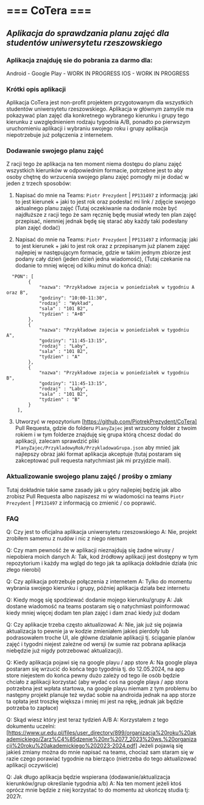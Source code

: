 # === CoTera ===
## _Aplikacja do sprawdzania planu zajęć dla studentów uniwersytetu rzeszowskiego_

### Aplikacja znajduję sie do pobrania za darmo dla:
Android - Google Play - WORK IN PROGRESS
IOS - WORK IN PROGRESS

### Krótki opis aplikacji
Aplikacja CoTera jest non-profit projektem przygotowanym dla wszystkich studentów uniwersytetu rzeszowskiego.
Aplikacja w głównym zamyśle ma pokazywać plan zajęć dla konkretnego wybranego kierunku i grupy tego kierunku z uwzględnieniem rodzaju tygodnia A/B, ponadto po pierwszym uruchomieniu aplikacji i wybraniu swojego roku i grupy aplikacja niepotrzebuje już połączenia z internetem.

### Dodawanie swojego planu zajęć
Z racji tego że aplikacja na ten moment niema dostępu do planu zajęć wszystkich kierunków w odpowiednim formacie, potrzebne jest to aby osoby chętnę do wrzucenia swojego planu zajęć pomogły mi je dodać w jeden z trzech sposobów:

1. Napisać do mnie na Teams: `Piotr Prezydent` | `PP131497` z informacją: jaki to jest kierunek + jaki to jest rok oraz podesłać mi link / zdjęcie swojego aktualnego planu zajęć (Tutaj oczekiwanie na dodanie może być najdłuższe z racji tego że sam ręcznię będę musiał wtedy ten plan zajęć przepisać, niemniej jednak będę się starać aby każdy taki podesłany plan zajęć dodać)

2. Napisać do mnie na Teams: `Piotr Prezydent` | `PP131497` z informacją: jaki to jest kierunek + jaki to jest rok oraz z przepisanym już planem zajęć najlepiej w następującym formacie, gdzie w takim jednym zbiorze jest podany cały dzień (jeden dzień jedna wiadomość), (Tutaj czekanie na dodanie to mniej więcej od kilku minut do końca dnia):
``` 
  "PON": [
        { 
            "nazwa": "Przykładowe zajecia w poniedziałek w tygodniu A oraz B", 
            "godziny": "10:00-11:30",
            "rodzaj" : "Wykład",
            "sala" : "101 B2", 
            "tydzien" : "A+B"
        },
        { 
            "nazwa": "Przykładowe zajecia w poniedziałek w tygodniu A", 
            "godziny": "11:45-13:15",
            "rodzaj" : "Laby",
            "sala" : "101 B2", 
            "tydzien" : "A"
        },
        { 
            "nazwa": "Przykładowe zajecia w poniedziałek w tygodniu B", 
            "godziny": "11:45-13:15",
            "rodzaj" : "Laby",
            "sala" : "101 B2", 
            "tydzien" : "B"
        }
    ],
``` 

3. Utworzyć w repozytorium [https://github.com/PiotrekPrezydent/CoTera] Pull Requesta, gdzie do folderu `PlanyZajec` jest wrzucony folder z twoim rokiem i w tym folderze znajduję się grupa którą chcesz dodać do aplikacji, zalecam sprawdzić pliki `PlanyZajec/PrzykladowyRok/PrzykladowaGrupa.json` aby mnieć jak najlepszy obraz jaki format aplikacja akceptuje (tutaj postaram się zakceptować pull requesta natychmiast jak mi przyjdzie mail).


### Aktualizowanie swojego planu zajęć / prośby o zmiany
Tutaj dokładnie takie same zasady jak u góry najlepiej będzię jak albo zrobisz Pull Requesta albo napiszesz mi w wiadomości na teams `Piotr Prezydent` | `PP131497` z informacją co zmienić / co poprawić.

### FAQ
Q: Czy jest to oficjalna aplikacja uniwersytetu rzeszowskiego
A: Nie, projekt zrobiłem samemu z nudów i nic z niego niemam

Q: Czy mam pewność że w aplikacji nieznajdują się żadne wirusy / niepobiera moich danych
A: Tak, kod źródłowy aplikacji jest dostępny w tym repozytorium i każdy ma wgląd do tego jak ta aplikacja dokładnie działa (nic złego nierobi)

Q: Czy aplikacja potrzebuje połączenia z internetem
A: Tylko do momentu wybrania swojego kierunku i grupy, później aplikacja działa bez internetu

Q: Kiedy mogę się spodziewać dodanie mojego kierunku/grupy
A: Jak dostane wiadomość na teams postaram się o natychmiast poinformować kiedy mniej więcej dodam ten plan zajęć i dam znać kiedy już dodam

Q: Czy aplikacje trzeba często aktualizować
A: Nie, jak już się pojawia aktualizacja to pewnie ja w kodzie zmieniałem jakieś pierdoły lub podrasowałem troche UI, ale główne działanie aplikacji tj. ściąganie planów zajęć i tygodni niejest zależne od wersji (w sumie raz pobrana aplikacja niebędzie już nigdy potrzebować aktualizacji).

Q: Kiedy aplikacja pojawi się na google playu / app store
A: Na google playa postaram się wrzucić do końca tego tygodnia tj. do 12.05.2024, na app store niejestem do końca pewny dużo zależy od tego ile osób będzie chciało z aplikacji korzystać (aby wydać coś na google playa / app stora potrzebna jest wpłata startowa, na google playu niemam z tym problemu bo następny projekt planuje też wydać sobie na androida jednak na app storze ta opłata jest troszkę większa i mniej mi jest na rękę, jednak jak będzie potrzeba to zapłace)

Q: Skąd wiesz który jest teraz tydzień A/B 
A: Korzystałem z tego dokumentu uczelni: [https://www.ur.edu.pl/files/user_directory/899/organizacja%20roku%20akademickiego/Zarz%C4%85dzenie%20nr%2077_2023%20ws.%20organizacji%20roku%20akademickiego%202023-2024.pdf]
Jeżeli pojawią się jakieś zmiany można do mnie napisać na teams, chociaż sam staram się w razie czego porawiać tygodnie na bierząco (nietrzeba do tego aktualizować aplikacji oczywiście)

Q: Jak długo aplikacja będzie wspierana (dodawanie/aktualizacja kierunków/grup określanie tygodnia a/b)
A: Na ten moment jeżeli ktoś oprócz mnie będzie z niej korzystać to do momentu aż ukończę studia tj: 2027r.